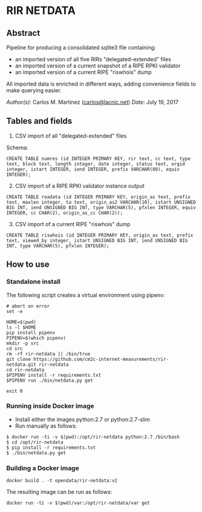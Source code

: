 # RIR NETDATA

## Abstract

Pipeline for producing a consolidated sqlite3 file containing:

- an imported version of all five RIRs "delegated-extended" files
- an imported version of a current snapshot of a RIPE RPKI validator 
- an imported version of a current RIPE "riswhois" dump

All imported data is enriched in different ways, adding convenience fields to make querying easier.

*Author(s)*: Carlos M. Martinez (carlos@lacnic.net)
*Date*: July 19, 2017

## Tables and fields

1. CSV import of all "delegated-extended" files

Schema:

```
CREATE TABLE numres (id INTEGER PRIMARY KEY, rir text, cc text, type text, block text, length integer, date integer, status text, orgid integer, istart INTEGER, iend INTEGER, prefix VARCHAR(80), equiv INTEGER);
```

2. CSV import of a RIPE RPKI validator instance output

```
CREATE TABLE roadata (id INTEGER PRIMARY KEY, origin_as text, prefix text, maxlen integer, ta text, origin_as2 VARCHAR(10), istart UNSIGNED BIG INT, iend UNSIGNED BIG INT, type VARCHAR(5), pfxlen INTEGER, equiv INTEGER, cc CHAR(2), origin_as_cc CHAR(2));
```

3. CSV import of a current RIPE "riswhois" dump

```
CREATE TABLE riswhois (id INTEGER PRIMARY KEY, origin_as text, prefix text, viewed_by integer, istart UNSIGNED BIG INT, iend UNSIGNED BIG INT, type VARCHAR(5), pfxlen INTEGER);
```


## How to use

### Standalone install

The following script creates a virtual environment using pipenv:

```
# abort on error
set -e

HOME=$(pwd)
ls -l $HOME
pip install pipenv
PIPENV=$(which pipenv)
mkdir -p src
cd src
rm -rf rir-netdata || /bin/true
git clone https://github.com/cm2c-internet-measurements/rir-netdata.git rir-netdata
cd rir-netdata
$PIPENV install -r requirements.txt
$PIPENV run ./bin/netdata.py get

exit 0
```

### Running inside Docker image

- Install either the images python:2.7 or python:2.7-slim
- Run manually as follows:

```
$ docker run -ti -v $(pwd):/opt/rir-netdata python:2.7 /bin/bash
$ cd /opt/rir-netdata
$ pip install -r requirements.txt
$ ./bin/netdata.py get
```

### Building a Docker image

```
docker build . -t opendata/rir-netdata:v2
```

The resulting image can be run as follows:

```
docker run -ti -v $(pwd)/var:/opt/rir-netdata/var get
```
